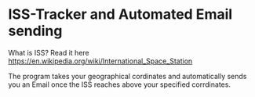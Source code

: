 # ISS-Tracker and Automated Email sending

What is ISS?
Read it here https://en.wikipedia.org/wiki/International_Space_Station


The program takes your geographical cordinates and automatically sends you an Email once the ISS reaches above your specified corrdinates.
